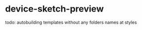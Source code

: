 device-sketch-preview
=====================

todo: autobuilding templates without any folders names at styles